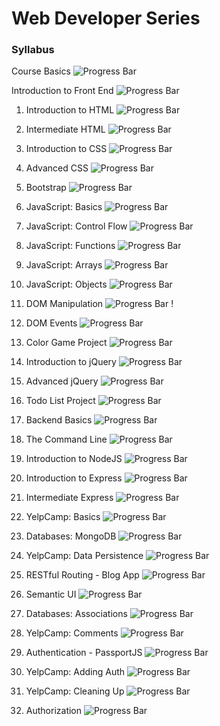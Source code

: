 # Web Developer Series

### Syllabus

Course Basics                    ![Progress Bar](http://progressed.io/bar/100 "Progress")

Introduction to Front End        ![Progress Bar](http://progressed.io/bar/0 "Progress")

1.	Introduction to HTML          ![Progress Bar](http://progressed.io/bar/0 "Progress")

2.	Intermediate HTML             ![Progress Bar](http://progressed.io/bar/0 "Progress")

3.	Introduction to CSS           ![Progress Bar](http://progressed.io/bar/0 "Progress")

4.	Advanced CSS                  ![Progress Bar](http://progressed.io/bar/0 "Progress")

5.	Bootstrap                     ![Progress Bar](http://progressed.io/bar/0 "Progress")

6.	JavaScript: Basics            ![Progress Bar](http://progressed.io/bar/0 "Progress")

7.	JavaScript: Control Flow      ![Progress Bar](http://progressed.io/bar/0 "Progress")

8.	JavaScript: Functions         ![Progress Bar](http://progressed.io/bar/0 "Progress")

9.	JavaScript: Arrays            ![Progress Bar](http://progressed.io/bar/0 "Progress")

10.	JavaScript: Objects          ![Progress Bar](http://progressed.io/bar/0 "Progress")

11.	DOM Manipulation             ![Progress Bar](http://progressed.io/bar/0 "Progress")
!
12.	DOM Events                   ![Progress Bar](http://progressed.io/bar/0 "Progress")

13.	Color Game Project           ![Progress Bar](http://progressed.io/bar/0 "Progress")

14.	Introduction to jQuery       ![Progress Bar](http://progressed.io/bar/0 "Progress")

15.	Advanced jQuery              ![Progress Bar](http://progressed.io/bar/0 "Progress")

16.	Todo List Project            ![Progress Bar](http://progressed.io/bar/0 "Progress")

17.	Backend Basics               ![Progress Bar](http://progressed.io/bar/0 "Progress")

18.	The Command Line             ![Progress Bar](http://progressed.io/bar/0 "Progress")

19.	Introduction to NodeJS       ![Progress Bar](http://progressed.io/bar/0 "Progress")

20.	Introduction to Express      ![Progress Bar](http://progressed.io/bar/0 "Progress")

21.	Intermediate Express         ![Progress Bar](http://progressed.io/bar/0 "Progress")

22.	YelpCamp: Basics             ![Progress Bar](http://progressed.io/bar/0 "Progress")

23.	Databases: MongoDB           ![Progress Bar](http://progressed.io/bar/0 "Progress")

24.	YelpCamp: Data Persistence   ![Progress Bar](http://progressed.io/bar/0 "Progress")

25.	RESTful Routing - Blog App   ![Progress Bar](http://progressed.io/bar/0 "Progress")

26.	Semantic UI                  ![Progress Bar](http://progressed.io/bar/0 "Progress")

27.	Databases: Associations      ![Progress Bar](http://progressed.io/bar/0 "Progress")
 
30.	YelpCamp: Comments           ![Progress Bar](http://progressed.io/bar/0 "Progress")

31.	Authentication - PassportJS  ![Progress Bar](http://progressed.io/bar/0 "Progress")

32.	YelpCamp: Adding Auth        ![Progress Bar](http://progressed.io/bar/0 "Progress")

33.	YelpCamp: Cleaning Up        ![Progress Bar](http://progressed.io/bar/0 "Progress")

34.	Authorization                ![Progress Bar](http://progressed.io/bar/0 "Progress")
